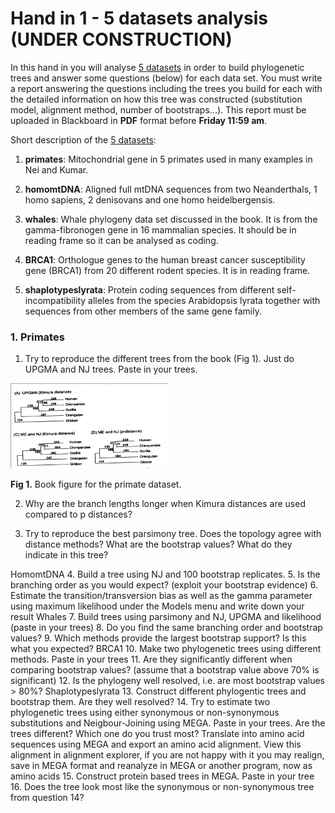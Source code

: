 # Hand in 1 - 5 datasets analysis (UNDER CONSTRUCTION)

In this hand in you will analyse [5 datasets](handin1_dataset.zip) in order to build phylogenetic trees and answer some questions (below) for each data set. You must write a report answering the questions including the trees you build for each with the detailed information on how this tree was constructed (substitution model, alignment method, number of bootstraps...). This report must be uploaded in Blackboard in **PDF** format before **Friday 11:59 am**. 

Short description of the [5 datasets](handin1_dataset.zip):

1. **primates**: Mitochondrial gene in 5 primates used in many examples in Nei and Kumar.

2. **homomtDNA**: Aligned full mtDNA sequences from two Neanderthals, 1 homo sapiens, 2 denisovans and one homo heidelbergensis.

3. **whales**: Whale phylogeny data set discussed in the book. It is from the gamma-fibronogen gene in 16 mammalian species. It should be in reading frame so it can be analysed as coding. 

4. **BRCA1**: Orthologue genes to the human breast cancer susceptibility gene (BRCA1) from 20 different rodent species. It is in reading frame.

5. **shaplotypeslyrata**: Protein coding sequences from different self-incompatibility alleles from the species Arabidopsis lyrata together with sequences from other members of the same gene family. 


### 1. Primates

1.	Try to reproduce the different trees from the book (Fig 1). Just do UPGMA and NJ trees. Paste in your trees.

<img src="Fig1.png" width="50%">

**Fig 1.** Book figure for the primate dataset.

2.	Why are the branch lengths longer when Kimura distances are used compared to p distances? 

3.	Try to reproduce the best parsimony tree. Does the topology agree with distance methods? What are the bootstrap values? What do they indicate in this tree?

HomomtDNA
4.	Build a tree using NJ and 100 bootstrap replicates. 
5.	Is the branching order as you would expect? (exploit your bootstrap evidence)
6.	Estimate the transition/transversion bias as well as the gamma parameter using maximum likelihood under the Models menu and write down your result
Whales
7.	Build trees using parsimony and NJ, UPGMA and likelihood (paste in your trees)
8.	Do you find the same branching order and bootstrap values? 
9.	Which methods provide the largest bootstrap support? Is this what you expected?
BRCA1
10.	Make two phylogenetic trees using different methods. Paste in your trees
11.	Are they significantly different when comparing bootstrap values? (assume that a bootstrap value above 70% is significant)
12.	Is the phylogeny well resolved, i.e. are most bootstrap values > 80%? 
Shaplotypeslyrata
13.	Construct different phylogentic trees and bootstrap them. Are they well resolved? 
14.	Try to estimate two phylogenetic trees using either synonymous or non-synonymous substitutions and Neigbour-Joining using MEGA. Paste in your trees. Are the trees different? Which one do you trust most? 
Translate into amino acid sequences using MEGA and export an amino acid alignment. View this alignment in alignment explorer, if you are not happy with it you may realign, save in MEGA format and reanalyze in MEGA or another program, now as amino acids 
15.	Construct protein based trees in MEGA. Paste in your tree
16.	Does the tree look most like the synonymous or non-synonymous tree from question 14?

